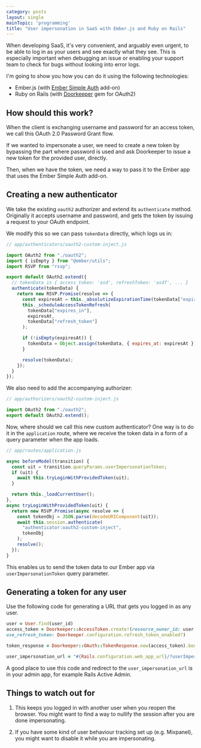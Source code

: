 ```yaml
---
category: posts
layout: single
mainTopic: 'programming'
title: "User impersonation in SaaS with Ember.js and Ruby on Rails"
---
```


When developing SaaS, it's very convenient, and arguably even urgent, to be able to log in as your users and see exactly what they see. This is especially important when debugging an issue or enabling your support team to check for bugs without looking into error logs.

I'm going to show you how you can do it using the following technologies:

- Ember.js (with [Ember Simple Auth](https://ember-simple-auth.com/) add-on)
- Ruby on Rails (with [Doorkeeper](https://github.com/doorkeeper-gem/doorkeeper) gem for OAuth2)

## How should this work?

When the client is exchanging username and password for an access token, we call this OAuth 2.0 Password Grant flow.

If we wanted to impersonate a user, we need to create a new token by bypassing the part where password is used and ask Doorkeeper to issue a new token for the provided user, directly.

Then, when we have the token, we need a way to pass it to the Ember app that uses the Ember Simple Auth add-on.

## Creating a new authenticator

We take the existing `oauth2` authorizer and extend its `authenticate` method. Originally it accepts username and password, and gets the token by issuing a request to your OAuth endpoint.

We modify this so we can pass `tokenData` directly, which logs us in:

```javascript
// app/authenticators/oauth2-custom-inject.js

import OAuth2 from "./oauth2";
import { isEmpty } from "@ember/utils";
import RSVP from "rsvp";

export default OAuth2.extend({
  // tokenData is { access_token: 'asd', refreshToken: 'asdf', ... }
  authenticate(tokenData) {
    return new RSVP.Promise(resolve => {
      const expiresAt = this._absolutizeExpirationTime(tokenData["expires_in"]);
      this._scheduleAccessTokenRefresh(
        tokenData["expires_in"],
        expiresAt,
        tokenData["refresh_token"]
      );

      if (!isEmpty(expiresAt)) {
        tokenData = Object.assign(tokenData, { expires_at: expiresAt });
      }

      resolve(tokenData);
    });
  }
});
```

We also need to add the accompanying authorizer:

```javascript
// app/authorizers/oauth2-custom-inject.js

import OAuth2 from "./oauth2";
export default OAuth2.extend();
```

Now, where should we call this new custom authenticator? One way is to do it in the `application` route, where we receive the token data in a form of a query parameter when the app loads.

```javascript
// app/routes/application.js

async beforeModel(transition) {
  const uit = transition.queryParams.userImpersonationToken;
  if (uit) {
    await this.tryLoginWithProvidedToken(uit);
  }

  return this._loadCurrentUser();
},
async tryLoginWithProvidedToken(uit) {
  return new RSVP.Promise(async resolve => {
    const tokenObj = JSON.parse(decodeURIComponent(uit));
    await this.session.authenticate(
      "authenticator:oauth2-custom-inject",
      tokenObj
    );
    resolve();
  });
}
```

This enables us to send the token data to our Ember app via `userImpersonationToken` query parameter.

## Generating a token for any user

Use the following code for generating a URL that gets you logged in as any user.

```ruby
user = User.find(user_id)
access_token = Doorkeeper::AccessToken.create!(resource_owner_id: user.id, scopes: 'all', expires_in: Doorkeeper.configuration.access_token_expires_in,
use_refresh_token: Doorkeeper.configuration.refresh_token_enabled?)

token_response = Doorkeeper::OAuth::TokenResponse.new(access_token).body.to_json

user_impersonation_url = "#{Rails.configuration.web_app_url}/?userImpersonationToken=#{token_response}"
```

A good place to use this code and redirect to the `user_impersonation_url` is in your admin app, for example Rails Active Admin.

## Things to watch out for

1. This keeps you logged in with another user when you reopen the browser. You might want to find a way to nullify the session after you are done impersonating.

2. If you have some kind of user behaviour tracking set up (e.g. Mixpanel), you might want to disable it while you are impersonating.





